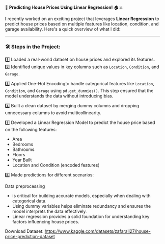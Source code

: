🚀 **Predicting House Prices Using Linear Regression!** 🏠📊  

I recently worked on an exciting project that leverages **Linear Regression** to predict house prices based on multiple features like location, condition, and garage availability. Here's a quick overview of what I did:  

---

### 🛠️ **Steps in the Project**:  
1️⃣ Loaded a real-world dataset on house prices and explored its features.  
2️⃣ Identified unique values in key columns such as `Location`, `Condition`, and `Garage`.  

3️⃣ Applied One-Hot Encodingto handle categorical features like `Location`, `Condition`, and `Garage` using `pd.get_dummies()`. This step ensured that the model understands the data without introducing bias.  

4️⃣ Built a clean dataset by merging dummy columns and dropping unnecessary columns to avoid multicollinearity.  

5️⃣ Developed a Linear Regression Model to predict the house price based on the following features:  
   - Area  
   - Bedrooms  
   - Bathrooms  
   - Floors  
   - Year Built  
   - Location and Condition (encoded features)  

6️⃣ Made predictions for different scenarios:  

Data preprocessing
-  is critical for building accurate models, especially when dealing with categorical data.  
- Using dummy variables helps eliminate redundancy and ensures the model interprets the data effectively.  
- Linear regression provides a solid foundation for understanding key factors influencing house prices.  

Download Dataset: https://www.kaggle.com/datasets/zafarali27/house-price-prediction-dataset
